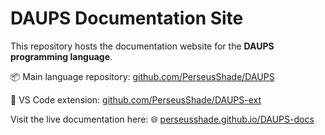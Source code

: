 # DAUPS Documentation Site

This repository hosts the documentation website for the **DAUPS programming language**.

📦 Main language repository: [github.com/PerseusShade/DAUPS](https://github.com/PerseusShade/DAUPS)

🧩 VS Code extension: [github.com/PerseusShade/DAUPS-ext](https://github.com/PerseusShade/DAUPS-ext)

Visit the live documentation here:
🌐 [perseusshade.github.io/DAUPS-docs](https://perseusshade.github.io/DAUPS-docs/EN.html)
